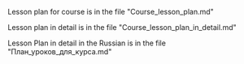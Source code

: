 Lesson plan for course is in the file "Course_lesson_plan.md"

Lesson plan in detail is in the file "Course_lesson_plan_in_detail.md"

Lesson Plan in detail in the Russian is in the file "План_уроков_для_курса.md"